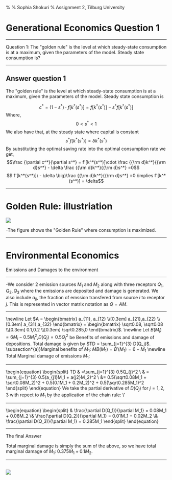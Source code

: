 % 
% Sophia Shokuri
% Assignment 2, Tilburg University



Generational Economics Question 1
================

------------------------------------------------------

Question 1: The "golden rule" is the level at which steady-state consumption is at a maximum, given the parameters of the model. Steady state consumption is?

--------------------------------------------------------------
Answer question 1
----------

The "golden rule" is the level at which steady-state consumption is at a maximum, given the parameters of the model. Steady state consumption is
	
$$c^* = (1-s^*)\cdot f[k^*(s^*)] = f[k^*(s^*)]  - s^*f[k^*(s^*)]$$
Where, $$ 0<s^*<1$$
We also have that, at the steady state where capital is constant
$$s^*f[k^*(s^*)] = \delta k^*(s^*)$$
By substituting the optimal saving rate into the optimal consumption rate we get,
$$\frac {\partial c^*}{\partial s^*} = f'[k^*(s^*)]\cdot \frac {{\rm d}k^*}{{\rm d}s^*} - \delta \frac {{\rm d}k^*}{{\rm d}s^*} =0$$
$$ f'[k^*(s^*)]\ - \delta \big)\frac {{\rm d}k^*}{{\rm d}s^*} =0 \implies f'[k^*(s^*)] = \delta$$

-----------------------------------------------------------------------

Golden Rule: illustriation 
===============

![](http://cdn.economicsdiscussion.net/wp-content/uploads/2015/11/clip_image00313.jpg)
 
-The figure shows the "Golden Rule" where consumption is maximized.

-----------------------------------------------------------------

Environmental Economics
=================

Emissions and Damages to the environment

-------------------------------------------------------------------

-We consider 2 emission sources $M_1$ and $M_2$ along with  three receptors $Q_1,Q_2,Q_3$ where the emissions are deposited and damage is generated. We also include $a_{ji}$, the fraction of emssion transfered from source $i$ to receptor $j$.  This is represented in vector matrix notation as $Q=AM$.

----------------------------------------------------------------------

 \newline Let $A = \begin{bmatrix} a_{11}, a_{12} \\[0.3em] a_{21},a_{22} \\[0.3em] a_{31},a_{32} \end{bmatrix} = \begin{bmatrix} \sqrt0.08, \sqrt0.08 \\[0.3em] 0.1,0.2 \\[0.3em] \sqrt0.285,0 \end{bmatrix}$. \newline
Let $B(M_i) = 6M_i-0.5M_{i}^2$,$D(Q_j)=0.5Q_{j}^2$ be Benefits of emissions and damage of depositions. Total damage is given by $TD = \sum_{j=1}^{3} D(Q_j)$.      
\subsection*{a)}Marginal benefits of $M_1$: $MB(M_1)=B'(M_1)=6-M_1$ \newline 
Total Marginal damage of emissions $M_1$: 

----------------------------------------------------------------------

\begin{equation} 
\begin{split} TD & =\sum_{j=1}^{3} 0.5Q_{j}^2  \\ & = \sum_{j=1}^{3} 0.5(a_{j1}M_1 + a{j2}M_2)^2 \\ &= 0.5(\sqrt0.08M_1 + \sqrt0.08M_2)^2 + 0.5(0.1M_1 + 0.2M_2)^2 + 0.5(\sqrt0.285M_1)^2 
\end{split}
\end{equation}
We take the partial derivative of $D(Q_j)$ for $j = 1,2,3$ with repect to $M_1$ by the application of the chain rule: \\'

-----------------------------------------------------------
\begin{equation}
\begin{split}
& \frac{\partial D(Q_1)}{\partial M_1} = 0.08M_1 + 0.08M_2
\\& \frac{\partial D(Q_2)}{\partial M_1} = 0.01M_1 + 0.02M_2
\\& \frac{\partial D(Q_3)}{\partial M_1} = 0.285M_1
\end{split}
\end{equation}

------------------------------------------------------------------
The final Answer

Total marginal damage is simply the sum of the above, so we have total marginal damage of $M_1$: $0.375M_1 + 0.1M_2$.

---------------------------------------------------------------------
![](http://1.bp.blogspot.com/-RDo5BL14ptI/TwbF_pKLFDI/AAAAAAAAAjU/5EUPvgGaL-k/s1600/Pollution+in+China+smog.jpg)
--------------------------------------------------------------------------


